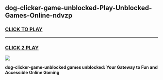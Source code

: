 
## dog-clicker-game-unblocked-Play-Unblocked-Games-Online-ndvzp
<h3>
<a href="https://premium76.site?title=dog-clicker-game-unblocked&ref=25A">CLICK TO PLAY</a></h3>
<hr>

<h3>
<a href="https://premium76.site?title=dog-clicker-game-unblocked&ref=25A">CLICK 2 PLAY</a>
  
</h3>

<a href="https://premium76.site?title=dog-clicker-game-unblocked&ref=25A"><img src="https://clearcache.store/games.png"></a>


**dog-clicker-game-unblocked games unblocked: Your Gateway to Fun and Accessible Online Gaming**
